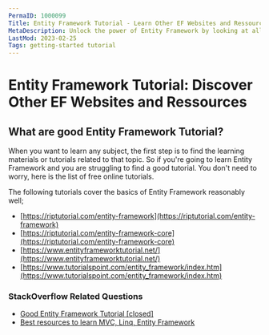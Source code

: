 ```yaml
---
PermaID: 1000099
Title: Entity Framework Tutorial - Learn Other EF Websites and Ressources
MetaDescription: Unlock the power of Entity Framework by looking at all external websites and resources available. Learn from other EF documentation to increase your knowledge.
LastMod: 2023-02-25
Tags: getting-started tutorial
---
```


# Entity Framework Tutorial: Discover Other EF Websites and Ressources

## What are good Entity Framework Tutorial?  

When you want to learn any subject, the first step is to find the learning materials or tutorials related to that topic. So if you're going to learn Entity Framework and you are struggling to find a good tutorial. You don't need to worry, here is the list of free online tutorials. 

The following tutorials cover the basics of Entity Framework reasonably well;

- [https://riptutorial.com/entity-framework](https://riptutorial.com/entity-framework)
- [https://riptutorial.com/entity-framework-core](https://riptutorial.com/entity-framework-core)
- [https://www.entityframeworktutorial.net/](https://www.entityframeworktutorial.net/)
- [https://www.tutorialspoint.com/entity_framework/index.htm](https://www.tutorialspoint.com/entity_framework/index.htm)

### StackOverflow Related Questions

 - [Good Entity Framework Tutorial [closed]](https://stackoverflow.com/questions/12930884/good-entity-framework-tutorial)
 - [Best resources to learn MVC, Linq, Entity Framework](https://stackoverflow.com/questions/8992618/best-resources-to-learn-mvc-linq-entity-framework)